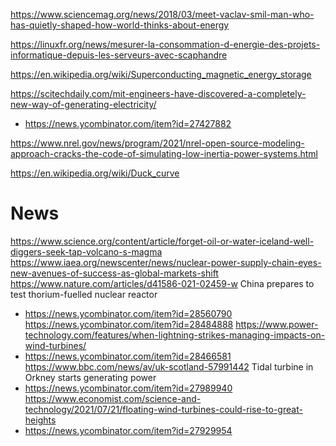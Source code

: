 https://www.sciencemag.org/news/2018/03/meet-vaclav-smil-man-who-has-quietly-shaped-how-world-thinks-about-energy

https://linuxfr.org/news/mesurer-la-consommation-d-energie-des-projets-informatique-depuis-les-serveurs-avec-scaphandre

https://en.wikipedia.org/wiki/Superconducting_magnetic_energy_storage

https://scitechdaily.com/mit-engineers-have-discovered-a-completely-new-way-of-generating-electricity/
* https://news.ycombinator.com/item?id=27427882

https://www.nrel.gov/news/program/2021/nrel-open-source-modeling-approach-cracks-the-code-of-simulating-low-inertia-power-systems.html

https://en.wikipedia.org/wiki/Duck_curve

# News
https://www.science.org/content/article/forget-oil-or-water-iceland-well-diggers-seek-tap-volcano-s-magma
https://www.iaea.org/newscenter/news/nuclear-power-supply-chain-eyes-new-avenues-of-success-as-global-markets-shift
https://www.nature.com/articles/d41586-021-02459-w China prepares to test thorium-fuelled nuclear reactor
* https://news.ycombinator.com/item?id=28560790
https://news.ycombinator.com/item?id=28484888
https://www.power-technology.com/features/when-lightning-strikes-managing-impacts-on-wind-turbines/
* https://news.ycombinator.com/item?id=28466581
https://www.bbc.com/news/av/uk-scotland-57991442 Tidal turbine in Orkney starts generating power
* https://news.ycombinator.com/item?id=27989940
https://www.economist.com/science-and-technology/2021/07/21/floating-wind-turbines-could-rise-to-great-heights
* https://news.ycombinator.com/item?id=27929954